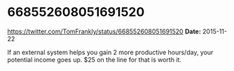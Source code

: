 # 668552608051691520
https://twitter.com/TomFrankly/status/668552608051691520
**Date:** 2015-11-22

If an external system helps you gain 2 more productive hours/day, your potential income goes up. $25 on the line for that is worth it.
